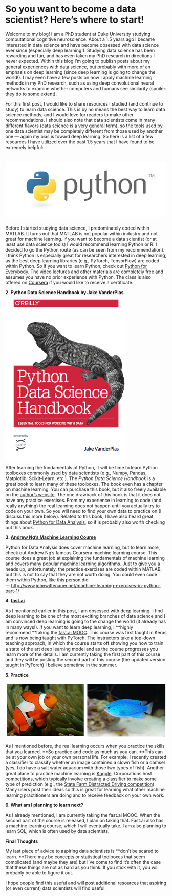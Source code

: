 # So you want to become a data scientist? Here’s where to start\!

Welcome to my blog\! I am a PhD student at Duke University studying computational cognitive neuroscience. About a 1.5 years ago I became interested in data science and have become obsessed with data science ever since (especially deep learning\!). Studying data science has been rewarding and fun, and has even taken my PhD research in directions I never expected. Within this blog I’m going to publish posts about my general experiences with data science, but probably with more of an emphasis on deep learning (since deep learning is going to change the world\!). I may even have a few posts on how I apply machine learning methods in my PhD research, such as using deep convolutional neural networks to examine whether computers and humans see similarity (spoiler: they do to some extent).

For this first post, I would like to share resources I studied (and continue to study) to learn data science. This is by no means the best way to learn data science methods, and I would love for readers to make other recommendations. I should also note that data scientists come in many different flavors (data science is a very general term), so the tools used by one data scientist may be completely different from those used by another one — again my bias is toward deep learning. So here is a list of a few resources I have utilized over the past 1.5 years that I have found to be extremely helpful:

# 

# ![](/images/name/media/image1.png)

Before I started studying data science, I predominately coded within MATLAB. It turns out that MATLAB is not popular within industry and not great for machine learning. If you want to become a data scientist (or at least use data science tools) I would recommend learning Python or R. I decided to go the Python route (as can be seen from my recommendation). I think Python is especially great for researchers interested in deep learning, as the best deep learning libraries (e.g., PyTorch, TensorFlow) are coded within Python. So if you want to learn Python, check out [Python for Everybody](https://www.py4e.com/lessons). The video lectures and other materials are completely free and assumes you have no prior experience with Python. The class is also offered on [Coursera](https://www.coursera.org/specializations/python) if you would like to receive a certificate.

**2. Python Data Science Handbook by Jake VanderPlas**

![](/images/name/media/image2.png)

After learning the fundamentals of Python, it will be time to learn Python toolboxes commonly used by data scientists (e.g., Numpy, Pandas, Matplotlib, Scikit-Learn, etc.). The *Python Data Science Handbook* is a great book to learn many of these toolboxes. The book even has a chapter on machine learning. You can purchase this book, but it also freely available on the [author’s website](https://jakevdp.github.io/PythonDataScienceHandbook/). The one drawback of this book is that it does not have any practice exercises. From my experience in learning to code (and really anything) the real learning does not happen until you actually try to code on your own. So you will need to find your own data to practice on (I discuss this more below). Related to this book, I have also heard great things about [Python for Data Analysis](http://shop.oreilly.com/product/0636920050896.do), so it is probably also worth checking out this book.

**3. [Andrew Ng’s Machine Learning Course](https://www.coursera.org/learn/machine-learning)**

Python for Data Analysis does cover machine learning, but to learn more, check out Andrew Ng’s famous Coursera machine learning course. This course does a great job at explaining the fundamentals of machine learning and covers many popular machine learning algorithms. Just to give you a heads up, unfortunately, the practice exercises are coded within MATLAB, but this is not to say that they are not worth doing. You could even code them within Python, like this person did — <http://www.johnwittenauer.net/machine-learning-exercises-in-python-part-1/>

**4. [fast.ai](http://www.fast.ai/)**

As I mentioned earlier in this post, I am obsessed with deep learning. I find deep learning to be one of the most exciting branches of data science and I am convinced deep learning is going to the change the world (it already has in many ways\!). If you want to learn deep learning, I **highly recommend **taking the [fast.ai MOOC](http://course.fast.ai/). This course was first taught in Keras and is now being taught with PyTorch. The instructors take a top-down teaching approach, in which the course starts off showing you how to train a state of the art deep learning model and as the course progresses you learn more of the details. I am currently taking the first part of this course and they will be posting the second part of this course (the updated version taught in PyTorch) I believe sometime in the summer.

**5. Practice**

![](/images/name/media/image3.png)

As I mentioned before, the real learning occurs when you practice the skills that you learned. **So practice and code as much as you can. **This can be at your own job or your own personal life. For example, I recently created a classifier to classify whether an image contained a clown fish or a damsel (yes, I do have a salt water aquarium with those two types of fish). Another great place to practice machine learning is [Kaggle](https://www.kaggle.com/). Corporations host competitions, which typically involve creating a classifier to make some type of prediction (e.g., the [State Farm Distracted Driving competition](https://www.kaggle.com/c/state-farm-distracted-driver-detection)). Many users post their ideas so this is great for learning what other machine learning practitioners are doing and to receive feedback on your own work.

**6. What am I planning to learn next?**

As I already mentioned, I am currently taking the fast.ai MOOC. When the second part of the course is released, I plan on taking that. Fast.ai also has a machine learning course, which I will eventually take. I am also planning to learn SQL, which is often used by data scientists.

**Final Thoughts**

My last piece of advice to aspiring data scientists is **don’t be scared to learn. **There may be concepts or statistical toolboxes that seem complicated (and maybe they are) but I’ve come to find it’s often the case that these things are not as hard as you think. If you stick with it, you will probably be able to figure it out.

I hope people find this useful and will post additional resources that aspiring (or even current) data scientists will find useful.
